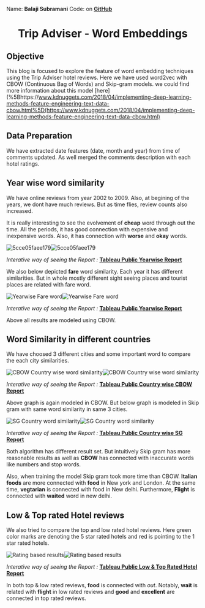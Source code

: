 
Name: **Balaji Subramani**
Code: on **[GitHub](https://github.com/balag752/Text-Visualization-Blog-3-Word-Embedding)**

# <center>Trip Adviser - Word Embeddings </center>

## Objective

This blog is focused to explore the feature of word embedding techniques using the Trip Adviser hotel reviews. Here we have used word2vec with CBOW (Continuous Bag of Words) and Skip-gram models. we could find more information about this model [here](%5Bhttps://www.kdnuggets.com/2018/04/implementing-deep-learning-methods-feature-engineering-text-data-cbow.html%5D(https://www.kdnuggets.com/2018/04/implementing-deep-learning-methods-feature-engineering-text-data-cbow.html)

## Data Preparation

We have extracted date features (date, month and year) from time of comments updated. As well merged the comments description with each hotel ratings.

## Year wise word similarity

We have online reviews from year 2002 to 2009. Also, at begining of the years, we dont have much reviews. But as time flies, review counts also increased.

It is really interesting to see the evolvement of **cheap** word through out the time. All the periods, it has good connection with expensive and inexpensive words. Also, it has connection with **worse** and **okay** words.

![5cce05faee179](https://i.loli.net/2019/05/05/5cce05faee179.jpg)![5cce05faee179](https://i.loli.net/2019/05/05/5cce05faee179.jpg)

*Interative way of seeing the Report :* **[Tableau Public Yearwise Report](https://public.tableau.com/profile/balag752#!/vizhome/Yearwisewordsynonyms/Yearwisesynonyms)**

We also below depicted **fare** word similarity. Each year it has different similarities. But in whole mostly different sight seeing places and tourist places are related with fare word.

![Yearwise Fare word](https://i.loli.net/2019/05/05/5cce1033e9e9c.jpg)![Yearwise Fare word](https://i.loli.net/2019/05/05/5cce1033e9e9c.jpg)

*Interative way of seeing the Report :* **[Tableau Public Yearwise Report](https://public.tableau.com/profile/balag752#!/vizhome/Yearwisewordsynonyms/Yearwisesynonyms)**

Above all results are modeled using CBOW.

## Word Similarity in different countries

We have choosed 3 different cities and some important word to compare the each city similarities.

![CBOW Country wise word similarity](https://i.loli.net/2019/05/05/5cce08661c880.jpg)![CBOW Country wise word similarity](https://i.loli.net/2019/05/05/5cce08661c880.jpg)

*Interative way of seeing the Report :* **[Tableau Public Country wise CBOW Report](https://public.tableau.com/profile/balag752#!/vizhome/countrywordusageCBOW/CountrywisewordusageCBOW)**

Above graph is again modeled in CBOW. But below graph is modeled in Skip gram with same word similarity in same 3 cities.

![SG Country word similarity](https://i.loli.net/2019/05/05/5cce08baeabed.jpg)![SG Country word similarity](https://i.loli.net/2019/05/05/5cce08baeabed.jpg)

*Interative way of seeing the Report :* **[Tableau Public Country wise SG Report](https://public.tableau.com/profile/balag752#!/vizhome/countrywordusageSg/CountrywisewordusageSkipgram)**

Both algorithm has different result set. But intuitively Skip gram has more reasonable results as well as **CBOW** has connected with inaccurate words like numbers and stop words.

Also, when training the model Skip gram took more time than CBOW. **Italian foods** are more connected with **food** in New york and London. At the same time, **vegtarian** is connected with food in New delhi. Furthermore, **Flight** is connected with **waited** word in new delhi.

## Low & Top rated Hotel reviews

We also tried to compare the top and low rated hotel reviews. Here green color marks are denoting the 5 star rated hotels and red is pointing to the 1 star rated hotels.

![Rating based results](https://i.loli.net/2019/05/05/5cce0a9bc344e.jpg)![Rating based results](https://i.loli.net/2019/05/05/5cce0a9bc344e.jpg)

*Interative way of seeing the Report :* **[Tableau Public Low & Top Rated Hotel Report](https://public.tableau.com/profile/balag752#!/vizhome/TopLowRatingwordmeanings/Ratings?publish=yes)**

In both top & low rated reviews, **food** is connected with *out*. Notably, **wait** is related with **flight** in low rated reviews and **good** and **excellent** are connected in top rated reviews.
